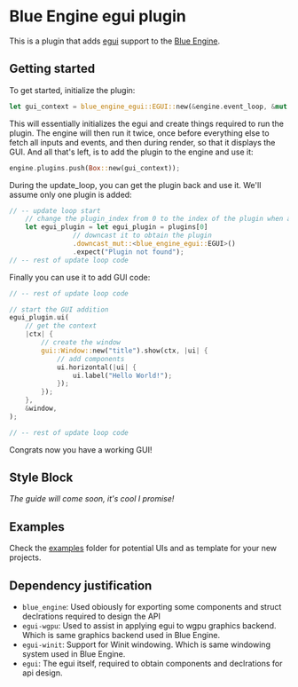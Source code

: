 # Blue Engine egui plugin

This is a plugin that adds [egui](egui.rs/) support to the [Blue Engine](https://github.com/AryanpurTech/BlueEngine).

## Getting started

To get started, initialize the plugin:

```rust
let gui_context = blue_engine_egui::EGUI::new(&engine.event_loop, &mut engine.renderer, &engine.window);
```

This will essentially initializes the egui and create things required to run the plugin. The engine will then run it twice, once before everything else to fetch all inputs and events, and then during render, so that it displays the GUI. And all that's left, is to add the plugin to the engine and use it:

```rust
engine.plugins.push(Box::new(gui_context));
```

During the update_loop, you can get the plugin back and use it. We'll assume only one plugin is added:

```rust
// -- update loop start
    // change the plugin_index from 0 to the index of the plugin when added
    let egui_plugin = let egui_plugin = plugins[0]
                // downcast it to obtain the plugin
                .downcast_mut::<blue_engine_egui::EGUI>()
                .expect("Plugin not found");
// -- rest of update loop code
```

Finally you can use it to add GUI code:

```rust
// -- rest of update loop code

// start the GUI addition
egui_plugin.ui(
    // get the context
    |ctx| {
        // create the window
        gui::Window::new("title").show(ctx, |ui| {
            // add components
            ui.horizontal(|ui| {
                ui.label("Hello World!");
            });
        });
    },
    &window,
);

// -- rest of update loop code
```

Congrats now you have a working GUI!

## Style Block

*The guide will come soon, it's cool I promise!*

## Examples

Check the [examples](https://github.com/AryanpurTech/BlueEngineEGUI/tree/master/examples) folder for potential UIs and as template for your new projects.

## Dependency justification

* `blue_engine`: Used obiously for exporting some components and struct declrations required to design the API
* `egui-wgpu`: Used to assist in applying egui to wgpu graphics backend. Which is same graphics backend used in Blue Engine.
* `egui-winit`: Support for Winit windowing. Which is same windowing system used in Blue Engine.
* `egui`: The egui itself, required to obtain components and declrations for api design.
